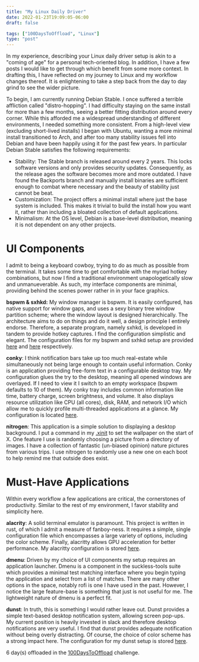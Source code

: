 ```yaml
---
title: "My Linux Daily Driver"
date: 2022-01-23T19:09:05-06:00
draft: false

tags: ["100DaysToOffload", "Linux"]
type: "post"
---
```


In my experience, describing your Linux daily driver setup is akin to a "coming of age" for a personal tech-oriented blog. In addition, I have a few posts I would like to get through which benefit from some more context. In drafting this, I have reflected on my journey to Linux and my workflow changes thereof. It is enlightening to take a step back from the day to day grind to see the wider picture.

To begin, I am currently running Debian Stable. I once suffered a terrible affliction called "distro-hopping". I had difficulty staying on the same install for more than a few months, seeing a better fitting distribution around every corner. While this afforded me a widespread understanding of different environments, I needed something more consistent. From a high-level view (excluding short-lived installs) I began with Ubuntu, wanting a more minimal install transitioned to Arch, and after too many stability issues fell into Debian and have been happily using it for the past few years. In particular Debian Stable satisfies the following requirements:
- Stability: The Stable branch is released around every 2 years. This locks software versions and only provides security updates. Consequently, as the release ages the software becomes more and more outdated. I have found the Backports branch and manually install binaries are sufficient enough to combat where necessary and the beauty of stability just cannot be beat.
- Customization: The project offers a minimal install where just the base system is included. This makes it trivial to build the install how you want it, rather than including a bloated collection of default applications.
- Minimalism: At the OS level, Debian is a base-level distribution, meaning it is not dependent on any other projects.

# UI Components
I admit to being a keyboard cowboy, trying to do as much as possible from the terminal. It takes some time to get comfortable with the myriad hotkey combinations, but now I find a traditional environment unapologetically slow and unmanueverable. As such, my interface components are minimal, providing behind the scenes power rather in in your face graphics.

**bspwm & sxhkd:** My window manager is bspwm. It is easily configured, has native support for window gaps, and uses a sexy binary tree window partition scheme; where the window layout is designed hierarchically. The architecture aims to do on things and do it well, a design principle I entirely endorse. Therefore, a separate program, namely sxhkd, is developed in tandem to provide hotkey captures. I find the configuration simplistic and elegant. The configuration files for my bspwm and sxhkd setup are provided [here](https://github.com/hamersaw/dotfiles/blob/master/.config/bspwm/bspwmrc) and [here](https://github.com/hamersaw/dotfiles/blob/master/.config/sxhkd/sxhkdrc) respectively.

**conky**: I think notification bars take up too much real-estate while simultaneously not being large enough to contain useful information. Conky is an application providing free-form text in a configurable desktop tray. My configuration glues the try to the desktop, meaning all opened windows are overlayed. If I need to view it I switch to an empty workspace (bspwm defaults to 10 of them). My conky tray includes common information like time, battery charge, screen brightness, and volume. It also displays resource utilization like CPU (all cores), disk, RAM, and network I/O which allow me to quickly profile multi-threaded applications at a glance. My configuration is located [here](https://github.com/hamersaw/dotfiles/blob/master/.config/conky/conky.conf).

**nitrogen**: This application is a simple solution to displaying a desktop background. I put a command in my [.xinit](https://github.com/hamersaw/dotfiles/blob/master/.xinitrc) to set the wallpaper on the start of X. One feature I use is randomly choosing a picture from a directory of images. I have a collection of fantastic (un-biased opinion) nature pictures from various trips. I use nitrogen to randomly use a new one on each boot to help remind me that outside does exist.

# Must-Have Applications
Within every workflow a few applications are critical, the cornerstones of productivity. Similar to the rest of my environment, I favor stability and simplicity here.

**alacrity**: A solid terminal emulator is paramount. This project is written in rust, of which I admit a measure of fanboy-ness. It requires a simple, single configuration file which encompasses a large variety of options, including the color scheme. Finally, alacritty allows GPU acceleration for better performance. My alacritty configuration is stored [here](https://github.com/hamersaw/dotfiles/blob/master/.config/alacritty/alacritty.yml).

**dmenu**: Driven by my choice of UI components my setup requires an application launcher. Dmenu is a component in the suckless-tools suite which provides a minimal test matching interface where you begin typing the application and select from a list of matches. There are many other options in the space, notably rofi is one I have used in the past. However, I notice the large feature-base is something that just is not useful for me. The lightweight nature of dmenu is a perfect fit.

**dunst**: In truth, this is something I would rather leave out. Dunst provides a simple text-based desktop notification system, allowing screen pop-ups. My current position is heavily invested in slack and therefore desktop notifications are very useful. I find that dunst provides adequate notification without being overly distracting. Of course, the choice of color scheme has a strong impact here.  The configuration for my dunst setup is stored [here](https://github.com/hamersaw/dotfiles/blob/master/.config/dunst/dunstrc).

6 day(s) offloaded in the [100DaysToOffload](https://100daystooffload.com/) challenge.
